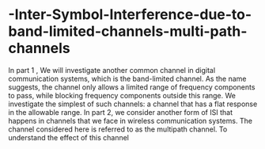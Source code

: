 # -Inter-Symbol-Interference-due-to-band-limited-channels-multi-path-channels
In part 1 , We will investigate another common channel in digital communication systems, which is the band-limited channel. As the name suggests, the channel only allows a limited range of frequency components to pass, while blocking frequency components outside this range. We investigate the simplest of such channels: a channel that has a flat response in the allowable range. In part 2, we consider another form of ISI that happens in channels that we face in wireless communication systems. The channel considered here is referred to as the multipath channel. To understand the effect of this channel
